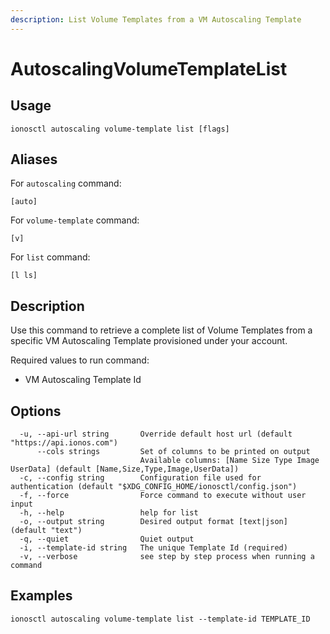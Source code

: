 ```yaml
---
description: List Volume Templates from a VM Autoscaling Template
---
```


# AutoscalingVolumeTemplateList

## Usage

```text
ionosctl autoscaling volume-template list [flags]
```

## Aliases

For `autoscaling` command:

```text
[auto]
```

For `volume-template` command:

```text
[v]
```

For `list` command:

```text
[l ls]
```

## Description

Use this command to retrieve a complete list of Volume Templates from a specific VM Autoscaling Template provisioned under your account.

Required values to run command:

* VM Autoscaling Template Id

## Options

```text
  -u, --api-url string       Override default host url (default "https://api.ionos.com")
      --cols strings         Set of columns to be printed on output 
                             Available columns: [Name Size Type Image UserData] (default [Name,Size,Type,Image,UserData])
  -c, --config string        Configuration file used for authentication (default "$XDG_CONFIG_HOME/ionosctl/config.json")
  -f, --force                Force command to execute without user input
  -h, --help                 help for list
  -o, --output string        Desired output format [text|json] (default "text")
  -q, --quiet                Quiet output
  -i, --template-id string   The unique Template Id (required)
  -v, --verbose              see step by step process when running a command
```

## Examples

```text
ionosctl autoscaling volume-template list --template-id TEMPLATE_ID
```

